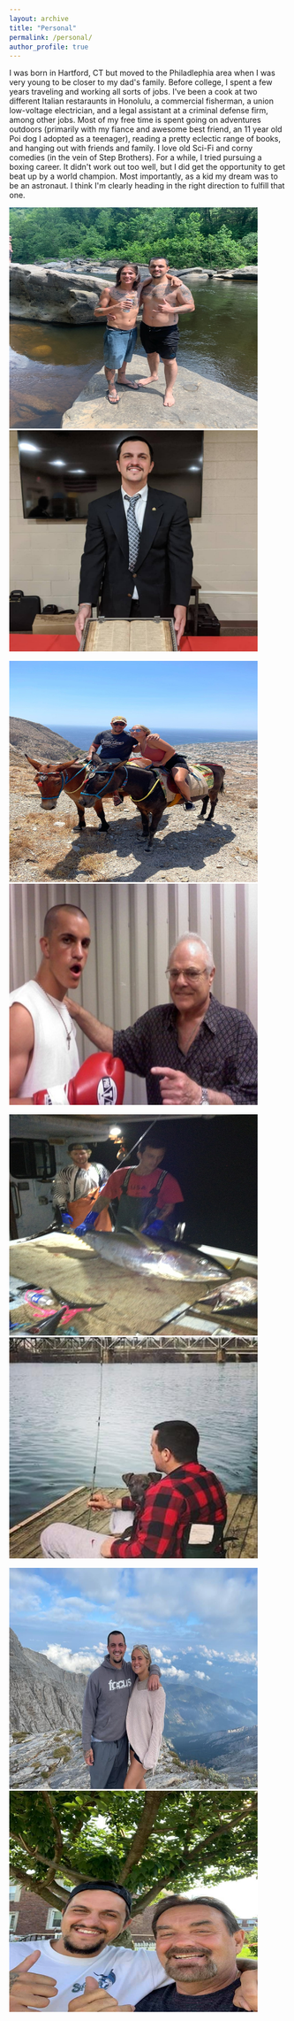 ```yaml
---
layout: archive
title: "Personal"
permalink: /personal/
author_profile: true
---
```


I was born in Hartford, CT but moved to the Philadlephia area when I was very young to be closer to my dad's family. Before college, I spent a few years traveling and working all sorts of jobs. I've been a cook at two different Italian restaraunts in Honolulu, a commercial fisherman, a union low-voltage electrician, and a legal assistant at a criminal defense firm, among other jobs. Most of my free time is spent going on adventures outdoors (primarily with my fiance and awesome best friend, an 11 year old Poi dog I adopted as a teenager), reading a pretty eclectic range of books, and hanging out with friends and family. I love old Sci-Fi and corny comedies (in the vein of Step Brothers). For a while, I tried pursuing a boxing career. It didn't work out too well, but I did get the opportunity to get beat up by a world champion. Most importantly, as a kid my dream was to be an astronaut. I think I'm clearly heading in the right direction to fulfill that one.



<img src="/images/personal/jonjon.jpg" width="450" height="400" /> <img src="/images/personal/suit_mason.jpg" width="450" height="400"/> 

<img src="/images/personal/donkeys.jpg" width="450" height="400" /> <img src="/images/personal/boxing.jpg" width="450" height="400" /> 

<img src="/images/personal/fish.jpg" width="450" height="400" /> <img src="/images/personal/fishing.jpg" width="450" height="400" />

<img src="/images/personal/olympia2.jpg" width="450" height="400" /> <img src="/images/personal/unc_eddy.jpg" width="450" height="400" />

